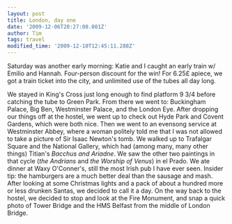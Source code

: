 ```yaml
---
layout: post
title: London, day one
date: '2009-12-06T20:27:00.001Z'
author: Tim
tags: travel
modified_time: '2009-12-10T12:45:11.288Z'
---
```


Saturday was another early morning: Katie and I caught an early train w/ Emilio and Hannah. Four-person discount for the win! For 6.25£ apiece, we got a train ticket into the city, and unlimited use of the tubes all day long.  

We stayed in King's Cross just long enough to find platform 9 3/4 before catching the tube to Green Park. From there we went to: Buckingham Palace, Big Ben, Westminster Palace, and the London Eye. After dropping our things off at the hostel, we went up to check out Hyde Park and Covent Gardens, which were both nice. Then we went to an evensong service at Westminster Abbey, where a woman politely told me that I was not allowed to take a picture of Sir Isaac Newton's tomb. We walked up to Trafalgar Square and the National Gallery, which had (among many, many other things) Titian's *Bacchus and Ariadne*. We saw the other two paintings in that cycle (*the Andrians* and *the Worship of Venus*) in el Prado. We ate dinner at Waxy O'Conner's, still the most Irish pub I have ever seen. Insider tip: the hamburgers are a much better deal than the sausage and mash. After looking at some Christmas lights and a pack of about a hundred more or less drunken Santas, we decided to call it a day. On the way back to the hostel, we decided to stop and look at the Fire Monument, and snap a quick photo of Tower Bridge and the HMS Belfast from the middle of London Bridge.
